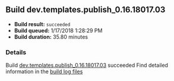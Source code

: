 ## Build dev.templates.publish_0.16.18017.03
- **Build result:** `succeeded`
- **Build queued:** 1/17/2018 1:28:29 PM
- **Build duration:** 35.80 minutes
### Details
Build [dev.templates.publish_0.16.18017.03](https://winappstudio.visualstudio.com/web/build.aspx?pcguid=a4ef43be-68ce-4195-a619-079b4d9834c2&builduri=vstfs%3a%2f%2f%2fBuild%2fBuild%2f24715) succeeded
Find detailed information in the [build log files](https://uwpctdiags.blob.core.windows.net/buildlogs/dev.templates.publish_0.16.18017.03_logs.zip)

